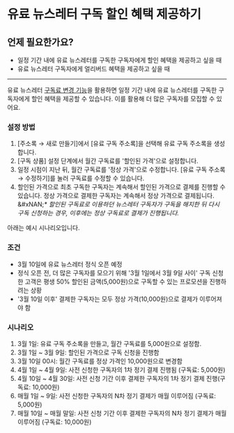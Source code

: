 # 유료 뉴스레터 구독 할인 혜택 제공하기

## 언제 필요한가요?

* 일정 기간 내에 유료 뉴스레터를 구독한 구독자에게 할인 혜택을 제공하고 싶을 때
* 유료 뉴스레터 구독자에게 얼리버드 혜택을 제공하고 싶을 때

***

유료 뉴스레터 [구독료 변경 기능](../paid-newsletter/settings/subscription-fee.md)을 활용하면 일정 기간 내에 유료 뉴스레터를 구독한 구독자에게 할인 혜택을 제공할 수 있습니다. 이를 활용해 더 많은 구독자를 모집할 수 있어요.&#x20;



### 설정 방법

1. \[주소록 → 새로 만들기]에서 \[유료 구독 주소록]을 선택해 유료 구독 주소록을 생성합니다.
2. \[구독 상품] 설정 단계에서 월간 구독료를 '할인된 가격'으로 설정합니다.
3. 일정 시점이 지난 뒤, 월간 구독료를 '정상 가격'으로 수정합니다. \[유료 구독 주소록 → 수정하기]를 눌러 구독료를 수정할 수 있습니다.
4. 할인된 가격으로 최초 구독한 구독자는 계속해서 할인된 가격으로 결제를 진행할 수 있습니다. 정상 가격으로 결제한 구독자는 계속해서 정상 가격으로 결제됩니다.   \
   &#xNAN;_\* 할인된 구독료로 이용하던 뉴스레터 구독자가 구독을 해지한 뒤 다시 구독 신청하는 경우, 이후에는 정상 구독료로 결제가 진행됩니다._



아래는 예시 시나리오입니다.

### **조건**

* 3월 10일에 유료 뉴스레터 정식 오픈 예정
* 정식 오픈 전, 더 많은 구독자를 모으기 위해 '3월 1일에서 3월 9일 사이' 구독 신청한 고객은 평생 50% 할인된 금액(5,000원)으로 구독할 수 있는 프로모션을 진행하려는 상황
* '3월 10일 이후' 결제한 구독자는 모두 정상 가격(10,000원)으로 결제가 이루어져야 함

### 시나리오

1. 3월 1일: 유료 구독 주소록을 만들고, 월간 구독료를 5,000원으로 설정함.
2. 3월 1일 \~ 3월 9일: 할인된 가격으로 구독 신청을 진행함
3. 3월 10일 00시: 월간 구독료를 정상 가격인 10,000원으로 변경함
4. 4월 1일 \~ 4월 9일: 사전 신청한 구독자의 1차 정기 결제 진행됨 (구독료: 5,000원)
5. 4월 10일 \~ 4월 30일: 사전 신청 기간 이후 결제한 구독자의 1차 정기 결제 진행(구독료: 10,000원)
6. 매월 1일 \~ 9일: 사전 신청한 구독자의 N차 정기 결제가 매월 이루어짐 (구독료: 5,000원)
7. 매월 10일 \~ 매월 말일: 사전 신청 기간 이후 결제한 구독자의 N차 정기 결제가 매월 이루어짐 (구독료: 10,000원)
